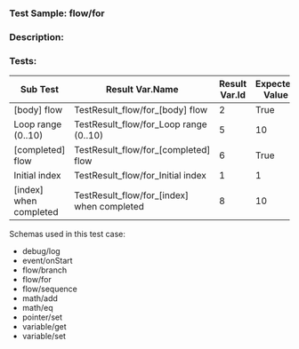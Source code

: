 ### **Test Sample:** flow/for
### **Description:** 

### Tests:
| Sub Test | Result Var.Name | Result Var.Id | Expected Value
| ----------- | ----------- | ----------- |----------- |
| [body] flow | TestResult_flow/for_[body] flow | 2 | True
| Loop range (0..10) | TestResult_flow/for_Loop range (0..10) | 5 | 10
| [completed] flow | TestResult_flow/for_[completed] flow | 6 | True
| Initial index | TestResult_flow/for_Initial index | 1 | 1
| [index] when completed | TestResult_flow/for_[index] when completed | 8 | 10

Schemas used in this test case:
- debug/log
- event/onStart
- flow/branch
- flow/for
- flow/sequence
- math/add
- math/eq
- pointer/set
- variable/get
- variable/set
